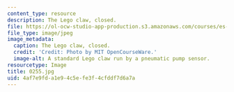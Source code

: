 ```yaml
---
content_type: resource
description: The Lego claw, closed.
file: https://ol-ocw-studio-app-production.s3.amazonaws.com/courses/es-293-lego-robotics-spring-2007/4af7e9fda1e94c5efe3f4cfddf7d6a7a_0255.jpg
file_type: image/jpeg
image_metadata:
  caption: The Lego claw, closed.
  credit: 'Credit: Photo by MIT OpenCourseWare.'
  image-alt: A standard Lego claw run by a pneumatic pump sensor.
resourcetype: Image
title: 0255.jpg
uid: 4af7e9fd-a1e9-4c5e-fe3f-4cfddf7d6a7a
---
```

